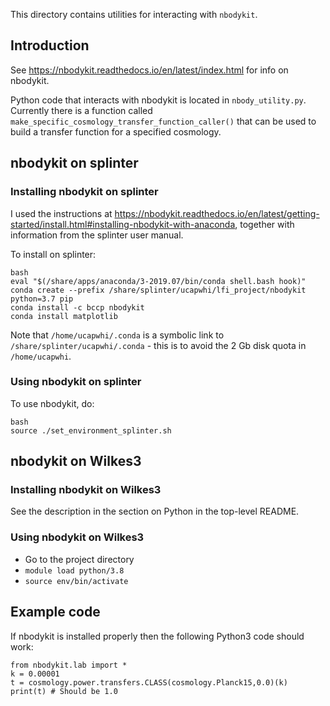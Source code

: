 This directory contains utilities for interacting with `nbodykit`.

## Introduction

See https://nbodykit.readthedocs.io/en/latest/index.html for info on nbodykit.

Python code that interacts with nbodykit is located in `nbody_utility.py`. Currently there is a function called `make_specific_cosmology_transfer_function_caller()` that can be used to build a transfer function for a specified cosmology.


## nbodykit on splinter

### Installing nbodykit on splinter

I used the instructions at https://nbodykit.readthedocs.io/en/latest/getting-started/install.html#installing-nbodykit-with-anaconda, together with information from the splinter user manual.

To install on splinter:
```
bash
eval "$(/share/apps/anaconda/3-2019.07/bin/conda shell.bash hook)"
conda create --prefix /share/splinter/ucapwhi/lfi_project/nbodykit python=3.7 pip
conda install -c bccp nbodykit
conda install matplotlib
```

Note that `/home/ucapwhi/.conda` is a symbolic link to `/share/splinter/ucapwhi/.conda` - this is to avoid the 2 Gb disk quota in `/home/ucapwhi`.

### Using nbodykit on splinter

To use nbodykit, do:
```
bash
source ./set_environment_splinter.sh
```

## nbodykit on Wilkes3

### Installing nbodykit on Wilkes3

See the description in the section on Python in the top-level README.

### Using nbodykit on Wilkes3

- Go to the project directory
- `module load python/3.8`
- `source env/bin/activate`


## Example code

If nbodykit is installed properly then the following Python3 code should work:
```
from nbodykit.lab import *
k = 0.00001
t = cosmology.power.transfers.CLASS(cosmology.Planck15,0.0)(k)
print(t) # Should be 1.0
```

